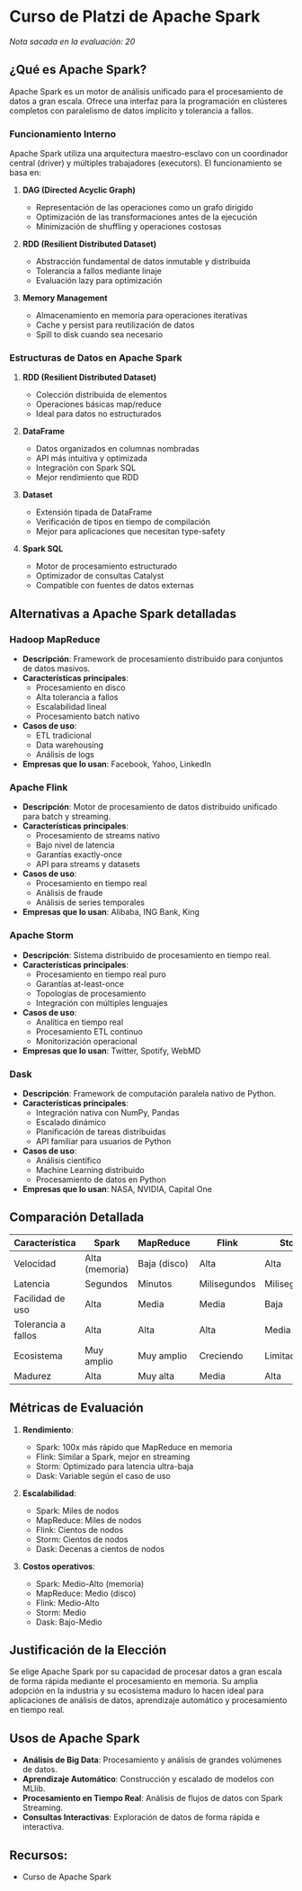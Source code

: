 # Curso de Platzi de Apache Spark

*Nota sacada en la evaluación: 20*

## ¿Qué es Apache Spark?

Apache Spark es un motor de análisis unificado para el procesamiento de datos a gran escala. Ofrece una interfaz para la programación en clústeres completos con paralelismo de datos implícito y tolerancia a fallos.

### Funcionamiento Interno

Apache Spark utiliza una arquitectura maestro-esclavo con un coordinador central (driver) y múltiples trabajadores (executors). El funcionamiento se basa en:

1. **DAG (Directed Acyclic Graph)**
   - Representación de las operaciones como un grafo dirigido
   - Optimización de las transformaciones antes de la ejecución
   - Minimización de shuffling y operaciones costosas

2. **RDD (Resilient Distributed Dataset)**
   - Abstracción fundamental de datos inmutable y distribuida
   - Tolerancia a fallos mediante linaje
   - Evaluación lazy para optimización

3. **Memory Management**
   - Almacenamiento en memoria para operaciones iterativas
   - Cache y persist para reutilización de datos
   - Spill to disk cuando sea necesario

### Estructuras de Datos en Apache Spark

1. **RDD (Resilient Distributed Dataset)**
   - Colección distribuida de elementos
   - Operaciones básicas map/reduce
   - Ideal para datos no estructurados
   
2. **DataFrame**
   - Datos organizados en columnas nombradas
   - API más intuitiva y optimizada
   - Integración con Spark SQL
   - Mejor rendimiento que RDD

3. **Dataset**
   - Extensión tipada de DataFrame
   - Verificación de tipos en tiempo de compilación
   - Mejor para aplicaciones que necesitan type-safety

4. **Spark SQL**
   - Motor de procesamiento estructurado
   - Optimizador de consultas Catalyst
   - Compatible con fuentes de datos externas

## Alternativas a Apache Spark detalladas

### Hadoop MapReduce
- **Descripción**: Framework de procesamiento distribuido para conjuntos de datos masivos.
- **Características principales**:
  - Procesamiento en disco
  - Alta tolerancia a fallos
  - Escalabilidad lineal
  - Procesamiento batch nativo
- **Casos de uso**:
  - ETL tradicional
  - Data warehousing
  - Análisis de logs
- **Empresas que lo usan**: Facebook, Yahoo, LinkedIn

### Apache Flink
- **Descripción**: Motor de procesamiento de datos distribuido unificado para batch y streaming.
- **Características principales**: 
  - Procesamiento de streams nativo
  - Bajo nivel de latencia
  - Garantías exactly-once
  - API para streams y datasets
- **Casos de uso**:
  - Procesamiento en tiempo real
  - Análisis de fraude
  - Análisis de series temporales
- **Empresas que lo usan**: Alibaba, ING Bank, King

### Apache Storm
- **Descripción**: Sistema distribuido de procesamiento en tiempo real.
- **Características principales**:
  - Procesamiento en tiempo real puro
  - Garantías at-least-once
  - Topologías de procesamiento
  - Integración con múltiples lenguajes
- **Casos de uso**:
  - Analítica en tiempo real
  - Procesamiento ETL continuo
  - Monitorización operacional
- **Empresas que lo usan**: Twitter, Spotify, WebMD

### Dask
- **Descripción**: Framework de computación paralela nativo de Python.
- **Características principales**:
  - Integración nativa con NumPy, Pandas
  - Escalado dinámico
  - Planificación de tareas distribuidas
  - API familiar para usuarios de Python
- **Casos de uso**:
  - Análisis científico
  - Machine Learning distribuido
  - Procesamiento de datos en Python
- **Empresas que lo usan**: NASA, NVIDIA, Capital One

## Comparación Detallada

| Característica | Spark | MapReduce | Flink | Storm | Dask |
|---------------|-------|-----------|-------|-------|------|
| Velocidad | Alta (memoria) | Baja (disco) | Alta | Alta | Media |
| Latencia | Segundos | Minutos | Milisegundos | Milisegundos | Segundos |
| Facilidad de uso | Alta | Media | Media | Baja | Alta |
| Tolerancia a fallos | Alta | Alta | Alta | Media | Media |
| Ecosistema | Muy amplio | Muy amplio | Creciendo | Limitado | Python-centric |
| Madurez | Alta | Muy alta | Media | Alta | Media |

## Métricas de Evaluación

1. **Rendimiento**:
   - Spark: 100x más rápido que MapReduce en memoria
   - Flink: Similar a Spark, mejor en streaming
   - Storm: Optimizado para latencia ultra-baja
   - Dask: Variable según el caso de uso

2. **Escalabilidad**:
   - Spark: Miles de nodos
   - MapReduce: Miles de nodos
   - Flink: Cientos de nodos
   - Storm: Cientos de nodos
   - Dask: Decenas a cientos de nodos

3. **Costos operativos**:
   - Spark: Medio-Alto (memoria)
   - MapReduce: Medio (disco)
   - Flink: Medio-Alto
   - Storm: Medio
   - Dask: Bajo-Medio

## Justificación de la Elección

Se elige Apache Spark por su capacidad de procesar datos a gran escala de forma rápida mediante el procesamiento en memoria. Su amplia adopción en la industria y su ecosistema maduro lo hacen ideal para aplicaciones de análisis de datos, aprendizaje automático y procesamiento en tiempo real.

## Usos de Apache Spark

- **Análisis de Big Data**: Procesamiento y análisis de grandes volúmenes de datos.
- **Aprendizaje Automático**: Construcción y escalado de modelos con MLlib.
- **Procesamiento en Tiempo Real**: Análisis de flujos de datos con Spark Streaming.
- **Consultas Interactivas**: Exploración de datos de forma rápida e interactiva.

## Recursos:
- Curso de Apache Spark